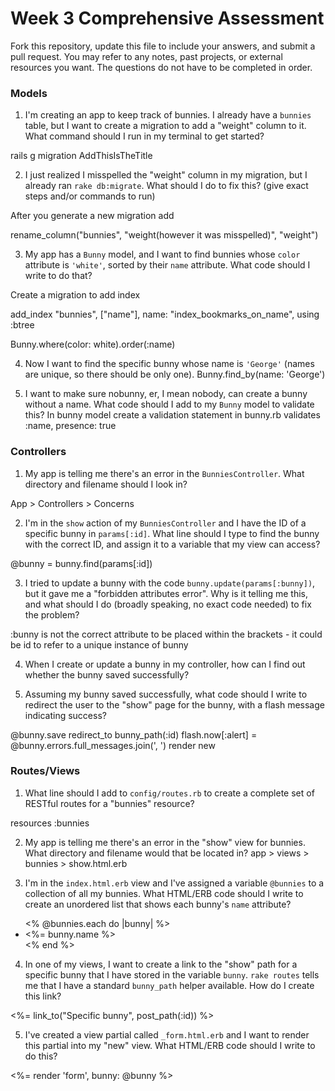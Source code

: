 # Week 3 Comprehensive Assessment

Fork this repository, update this file to include your answers, and submit a pull request. You may refer to any notes, past projects, or external resources you want. The questions do not have to be completed in order.

### Models

1. I'm creating an app to keep track of bunnies. I already have a `bunnies` table, but I want to create a migration to add a "weight" column to it. What command should I run in my terminal to get started?

rails g migration AddThisIsTheTitle


2. I just realized I misspelled the "weight" column in my migration, but I already ran `rake db:migrate`. What should I do to fix this? (give exact steps and/or commands to run)

After you generate a new migration add

rename_column("bunnies", "weight(however it was misspelled)", "weight")


3. My app has a `Bunny` model, and I want to find bunnies whose `color` attribute is `'white'`, sorted by their `name` attribute. What code should I write to do that?

Create a migration to add index

add_index "bunnies", ["name"], name: "index_bookmarks_on_name", using :btree

Bunny.where(color: white).order(:name)


4. Now I want to find the specific bunny whose name is `'George'` (names are unique, so there should be only one).
Bunny.find_by(name: 'George')


5. I want to make sure nobunny, er, I mean nobody, can create a bunny without a name. What code should I add to my `Bunny` model to validate this?
In bunny model create a validation statement in bunny.rb
validates :name, presence: true

### Controllers

1. My app is telling me there's an error in the `BunniesController`. What directory and filename should I look in?

App > Controllers > Concerns

2. I'm in the `show` action of my `BunniesController` and I have the ID of a specific bunny in `params[:id]`. What line should I type to find the bunny with the correct ID, and assign it to a variable that my view can access?

@bunny = bunny.find(params[:id])

3. I tried to update a bunny with the code `bunny.update(params[:bunny])`, but it gave me a "forbidden attributes error". Why is it telling me this, and what should I do (broadly speaking, no exact code needed) to fix the problem?

:bunny is not the correct attribute to be placed within the brackets - it could be id to refer to a unique instance of bunny


4. When I create or update a bunny in my controller, how can I find out whether the bunny saved successfully?


5. Assuming my bunny saved successfully, what code should I write to redirect the user to the "show" page for the bunny, with a flash message indicating success?

@bunny.save
redirect_to bunny_path(:id)
flash.now[:alert] = @bunny.errors.full_messages.join(', ')
render new


### Routes/Views

1. What line should I add to `config/routes.rb` to create a complete set of RESTful routes for a "bunnies" resource?

resources :bunnies


2. My app is telling me there's an error in the "show" view for bunnies. What directory and filename would that be located in?
app > views > bunnies > show.html.erb

3. I'm in the `index.html.erb` view and I've assigned a variable `@bunnies` to a collection of all my bunnies. What HTML/ERB code should I write to create an unordered list that shows each bunny's `name` attribute?


<ul>
<% @bunnies.each do |bunny| %>
<li><%= bunny.name %></li>
<% end %>
</ul>



4. In one of my views, I want to create a link to the "show" path for a specific bunny that I have stored in the variable `bunny`. `rake routes` tells me that I have a standard `bunny_path` helper available. How do I create this link?

<%= link_to("Specific bunny", post_path(:id)) %>


5. I've created a view partial called `_form.html.erb` and I want to render this partial into my "new" view. What HTML/ERB code should I write to do this?

<%= render 'form', bunny: @bunny %>

